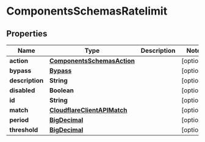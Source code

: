 # ComponentsSchemasRatelimit

## Properties
Name | Type | Description | Notes
------------ | ------------- | ------------- | -------------
**action** | [**ComponentsSchemasAction**](ComponentsSchemasAction.md) |  |  [optional]
**bypass** | [**Bypass**](Bypass.md) |  |  [optional]
**description** | **String** |  |  [optional]
**disabled** | **Boolean** |  |  [optional]
**id** | **String** |  |  [optional]
**match** | [**CloudflareClientAPIMatch**](CloudflareClientAPIMatch.md) |  |  [optional]
**period** | [**BigDecimal**](BigDecimal.md) |  |  [optional]
**threshold** | [**BigDecimal**](BigDecimal.md) |  |  [optional]
